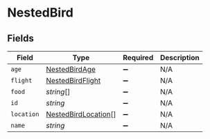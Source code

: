 # NestedBird


## Fields

| Field                                                             | Type                                                              | Required                                                          | Description                                                       |
| ----------------------------------------------------------------- | ----------------------------------------------------------------- | ----------------------------------------------------------------- | ----------------------------------------------------------------- |
| `age`                                                             | [NestedBirdAge](../../models/shared/nestedbirdage.md)             | :heavy_minus_sign:                                                | N/A                                                               |
| `flight`                                                          | [NestedBirdFlight](../../models/shared/nestedbirdflight.md)       | :heavy_minus_sign:                                                | N/A                                                               |
| `food`                                                            | *string*[]                                                        | :heavy_minus_sign:                                                | N/A                                                               |
| `id`                                                              | *string*                                                          | :heavy_minus_sign:                                                | N/A                                                               |
| `location`                                                        | [NestedBirdLocation](../../models/shared/nestedbirdlocation.md)[] | :heavy_minus_sign:                                                | N/A                                                               |
| `name`                                                            | *string*                                                          | :heavy_minus_sign:                                                | N/A                                                               |